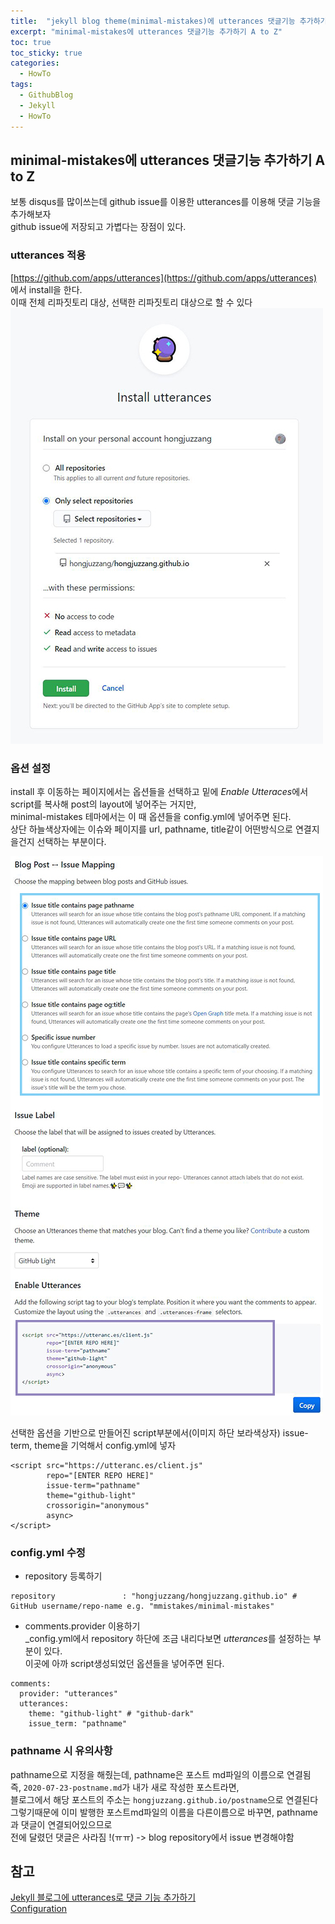 ```yaml
---
title:  "jekyll blog theme(minimal-mistakes)에 utterances 댓글기능 추가하기"
excerpt: "minimal-mistakes에 utterances 댓글기능 추가하기 A to Z"
toc: true
toc_sticky: true
categories:
  - HowTo
tags:
  - GithubBlog
  - Jekyll
  - HowTo
---
```

## minimal-mistakes에 utterances 댓글기능 추가하기 A to Z  
보통 disqus를 많이쓰는데 github issue를 이용한 utterances를 이용해 댓글 기능을 추가해보자  
github issue에 저장되고 가볍다는 장점이 있다.  

### utterances 적용  
[https://github.com/apps/utterances](https://github.com/apps/utterances) 에서 install을 한다.  
이때 전체 리파짓토리 대상, 선택한 리파짓토리 대상으로 할 수 있다  
![img](/assets/images/post/200625-1.JPG)

### 옵션 설정  
install 후 이동하는 페이지에서는 옵션들을 선택하고 
밑에 *Enable Utteraces*에서 script를 복사해 post의 layout에 넣어주는 거지만,  
minimal-mistakes 테마에서는 이 때 옵션들을 config.yml에 넣어주면 된다.  
상단 하늘색상자에는 이슈와 페이지를 url, pathname, title같이 어떤방식으로 연결지을건지 선택하는 부분이다.  


![img](/assets/images/post/200625-2.JPG)

선택한 옵션을 기반으로 만들어진 script부분에서(이미지 하단 보라색상자) issue-term, theme을 기억해서 config.yml에 넣자  
```
<script src="https://utteranc.es/client.js"
        repo="[ENTER REPO HERE]"
        issue-term="pathname"
        theme="github-light"
        crossorigin="anonymous"
        async>
</script>
```

### config.yml 수정  
* repository 등록하기  
```
repository               : "hongjuzzang/hongjuzzang.github.io" # GitHub username/repo-name e.g. "mmistakes/minimal-mistakes"
```

* comments.provider 이용하기  
_config.yml에서 repository 하단에 조금 내리다보면 *utterances*를 설정하는 부분이 있다.  
이곳에 아까 script생성되었던 옵션들을 넣어주면 된다.    
```
comments:
  provider: "utterances"
  utterances:
    theme: "github-light" # "github-dark"
    issue_term: "pathname"
```


### pathname 시 유의사항    
pathname으로 지정을 해줬는데, pathname은 포스트 md파일의 이름으로 연결됨  
즉, <code>2020-07-23-postname.md</code>가 내가 새로 작성한 포스트라면,  
블로그에서 해당 포스트의 주소는 <code>hongjuzzang.github.io/postname</code>으로 연결된다  
그렇기때문에 이미 발행한 포스트md파일의 이름을 다른이름으로 바꾸면, pathname과 댓글이 연결되어있으므로  
전에 달렸던 댓글은 사라짐 !(ㅠㅠ)  -> blog repository에서 issue 변경해야함  


## 참고  
[Jekyll 블로그에 utterances로 댓글 기능 추가하기](https://madplay.github.io/post/jekyll-blog-comments-with-utterances)  
[Configuration](https://mmistakes.github.io/minimal-mistakes/docs/configuration/#utterances-comments)
